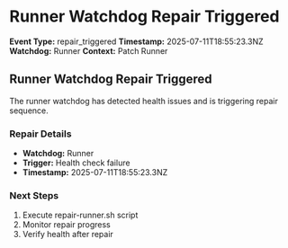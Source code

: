 # Runner Watchdog Repair Triggered

**Event Type:** repair_triggered
**Timestamp:** 2025-07-11T18:55:23.3NZ
**Watchdog:** Runner
**Context:** Patch Runner


## Runner Watchdog Repair Triggered

The runner watchdog has detected health issues and is triggering repair sequence.

### Repair Details
- **Watchdog:** Runner
- **Trigger:** Health check failure
- **Timestamp:** 2025-07-11T18:55:23.3NZ

### Next Steps
1. Execute repair-runner.sh script
2. Monitor repair progress
3. Verify health after repair


